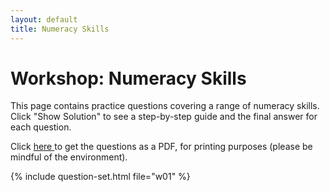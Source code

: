```yaml
---
layout: default
title: Numeracy Skills
---
```


# Workshop: Numeracy Skills

This page contains practice questions covering a range of numeracy skills. Click "Show Solution" to see a step-by-step guide and the final answer for each question.

Click <a href="WS_NBS4107A_numeracy.pdf" target="_blank">here </a> to get the questions as a PDF, for printing purposes (please be mindful of the environment).

{% include question-set.html file="w01" %}
